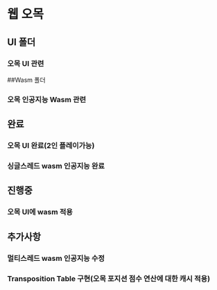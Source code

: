 # 웹 오목

## UI 폴더
### 오목 UI 관련

##Wasm 폴더
### 오목 인공지능 Wasm 관련

## 완료
### 오목 UI 완료(2인 플레이가능)
### 싱글스레드 wasm 인공지능 완료

## 진행중
### 오목 UI에 wasm 적용

## 추가사항
### 멀티스레드 wasm 인공지능 수정
### Transposition Table 구현(오목 포지션 점수 연산에 대한 캐시 적용)
